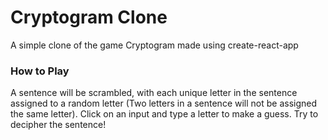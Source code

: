 # Cryptogram Clone

A simple clone of the game Cryptogram made using create-react-app

### How to Play

A sentence will be scrambled, with each unique letter in the sentence assigned to a random letter
(Two letters in a sentence will not be assigned the same letter).
Click on an input and type a letter to make a guess. Try to decipher the sentence!
